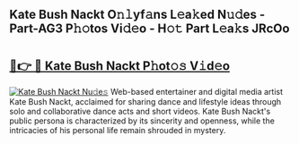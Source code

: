 ## Kate Bush Nackt O𝚗𝚕yf𝚊ns L𝚎a𝚔ed N𝚞𝚍es - Part-AG3 P𝚑𝚘tos Vi𝚍𝚎o - H𝚘𝚝 Part L𝚎a𝚔s JRcOo

# <h2><a href="http://kfcol1h.oniu.top/?m=Kate+Bush+Nackt">🔗👉 🔴 Kate Bush Nackt P𝚑ot𝚘𝚜 V𝚒d𝚎o</a></h2>

[![Kate Bush Nackt Nu𝚍e𝚜](https://i.imgur.com/0qMVB7G.gif)](http://kfcol1h.oniu.top/?m=Kate+Bush+Nackt)
Web-based entertainer and digital media artist Kate Bush Nackt, acclaimed for sharing dance and lifestyle ideas through solo and collaborative dance acts and short videos. Kate Bush Nackt's public persona is characterized by its sincerity and openness, while the intricacies of his personal life remain shrouded in mystery.  
